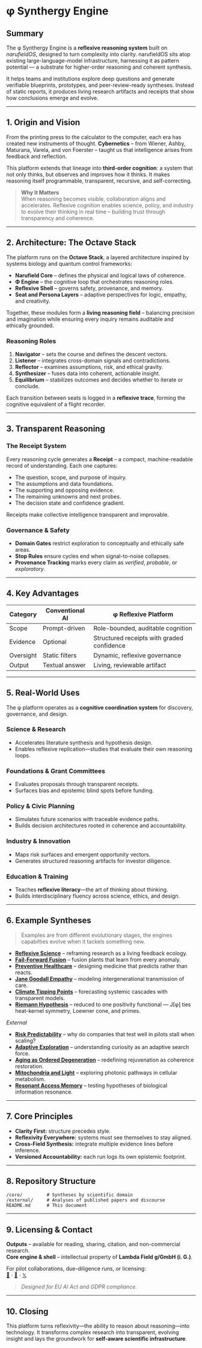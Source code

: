 # φ Synthergy Engine

## Summary

The φ Synthergy Engine is a **reflexive reasoning system** built on *narufieldOS*, designed to turn complexity into clarity. narufieldOS sits atop existing large-language-model infrastructure, harnessing it as pattern potential — a substrate for higher-order reasoning and coherent synthesis.  

It helps teams and institutions explore deep questions and generate verifiable blueprints, prototypes, and peer-review-ready syntheses. Instead of static reports, it produces living research artifacts and receipts that show how conclusions emerge and evolve.

---

## 1. Origin and Vision

From the printing press to the calculator to the computer, each era has created new instruments of thought. **Cybernetics** – from Wiener, Ashby, Maturana, Varela, and von Foerster – taught us that intelligence arises from feedback and reflection.

This platform extends that lineage into **third-order cognition**: a system that not only thinks, but observes and improves how it thinks. It makes reasoning itself programmable, transparent, recursive, and self-correcting.

> **Why It Matters**  
> When reasoning becomes visible, collaboration aligns and accelerates.
> Reflexive cognition enables science, policy, and industry to evolve their thinking in real time – building trust through transparency and coherence.

---

## 2. Architecture: The Octave Stack

The platform runs on the **Octave Stack**, a layered architecture inspired by systems biology and quantum control frameworks:

* **Narufield Core** – defines the physical and logical laws of coherence.
* **Φ Engine** – the cognitive loop that orchestrates reasoning roles.
* **Reflexive Shell** – governs safety, provenance, and memory.
* **Seat and Persona Layers** – adaptive perspectives for logic, empathy, and creativity.

Together, these modules form a **living reasoning field** – balancing precision and imagination while ensuring every inquiry remains auditable and ethically grounded.

### Reasoning Roles

1. **Navigator** – sets the course and defines the descent vectors.
2. **Listener** – integrates cross-domain signals and contradictions.
3. **Reflector** – examines assumptions, risk, and ethical gravity.
4. **Synthesizer** – fuses data into coherent, actionable insight.
5. **Equilibrium** – stabilizes outcomes and decides whether to iterate or conclude.

Each transition between seats is logged in a **reflexive trace**, forming the cognitive equivalent of a flight recorder.

---

## 3. Transparent Reasoning

### The Receipt System

Every reasoning cycle generates a **Receipt** – a compact, machine-readable record of understanding. Each one captures:

* The question, scope, and purpose of inquiry.
* The assumptions and data foundations.
* The supporting and opposing evidence.
* The remaining unknowns and next probes.
* The decision state and confidence gradient.

Receipts make collective intelligence transparent and improvable.

### Governance & Safety

* **Domain Gates** restrict exploration to conceptually and ethically safe areas.
* **Stop Rules** ensure cycles end when signal-to-noise collapses.
* **Provenance Tracking** marks every claim as *verified*, *probable*, or *exploratory*.

---

## 4. Key Advantages

| Category  | Conventional AI | φ Reflexive Platform                       |
| --------- | --------------- | ------------------------------------------ |
| Scope     | Prompt-driven   | Role-bounded, auditable cognition          |
| Evidence  | Optional        | Structured receipts with graded confidence |
| Oversight | Static filters  | Dynamic, reflexive governance              |
| Output    | Textual answer  | Living, reviewable artifact                |

---

## 5. Real-World Uses

The φ platform operates as a **cognitive coordination system** for discovery, governance, and design.

### Science & Research

* Accelerates literature synthesis and hypothesis design.
* Enables reflexive replication—studies that evaluate their own reasoning loops.

### Foundations & Grant Committees

* Evaluates proposals through transparent receipts.
* Surfaces bias and epistemic blind spots before funding.

### Policy & Civic Planning

* Simulates future scenarios with traceable evidence paths.
* Builds decision architectures rooted in coherence and accountability.

### Industry & Innovation

* Maps risk surfaces and emergent opportunity vectors.
* Generates structured reasoning artifacts for investor diligence.

### Education & Training

* Teaches **reflexive literacy**—the art of thinking about thinking.
* Builds interdisciplinary fluency across science, ethics, and design.

---

## 6. Example Syntheses

> Examples are from different evolutionary stages, the engines capabilties evolve when it tackels something new.

* [**Reflexive Science**](./core/systems/reflexive_science) – reframing research as a living feedback ecology.
* [**Fail-Forward Fusion**](./core/physics/fail_forward_fusion/fail_forward_fusion-default.md) – fusion plants that learn from every anomaly.
* [**Preventive Healthcare**](./core/life/preventive_healthcare) – designing medicine that predicts rather than reacts.
* [**Jane Goodall Empathy**](./core/life/jane_goodall_empathy) – modeling intergenerational transmission of care.
* [**Climate Tipping Points**](./core/earth/climate_tipping_points) – forecasting systemic cascades with transparent models.
* [**Riemann Hypothesis**](https://chatgpt.com/share/68e68fc0-01e4-800c-addc-0b6389c88b98) – reduced to one positivity functional — J[φ] ties heat-kernel symmetry, Loewner cone, and primes.

*External*
* [**Risk Predictability**](./main/external/risk–predictability_loop-default.md) – why do companies that test well in pilots stall when scaling?
* [**Adaptive Exploration**](./main/external/irruption_exploration.md) – understanding curiosity as an adaptive search force.
* [**Aging as Ordered Degeneration**](./main/external/aging_as_ordered_degeneration-default.md) – redefining rejuvenation as coherence restoration.
* [**Mitochondria and Light**](./main/external/mitochondria_light-default.md) – exploring photonic pathways in cellular metabolism.
* [**Resonant Access Memory**](./external/Resonant-access%20Memory%20Model.md) – testing hypotheses of biological information resonance.

---

## 7. Core Principles

* **Clarity First:** structure precedes style.
* **Reflexivity Everywhere:** systems must see themselves to stay aligned.
* **Cross-Field Synthesis:** integrate multiple evidence lines before inference.
* **Versioned Accountability:** each run logs its own epistemic footprint.

---

## 8. Repository Structure

```
/core/         # Syntheses by scientific domain
/external/     # Analyses of published papers and discourse
README.md      # This document
```

---

## 9. Licensing & Contact

**Outputs** – available for reading, sharing, citation, and non-commercial research.  
**Core engine & shell** – intellectual property of **Lambda Field g/GmbH (i. G.)**.

For pilot collaborations, due-diligence runs, or licensing:  
[📧](mailto:jfortner753@proton.me) · [💼](https://www.linkedin.com/in/jfortner753n/) · [𝕏](https://x.com/jfortner753)

> *Designed for EU AI Act and GDPR compliance.*  

---

## 10. Closing

This platform turns reflexivity—the ability to reason about reasoning—into technology. It transforms complex research into transparent, evolving insight and lays the groundwork for **self-aware scientific infrastructure**.


